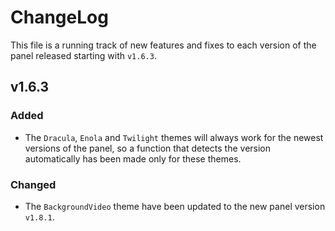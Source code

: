 <h1>ChangeLog</h1>

This file is a running track of new features and fixes to each version of the panel released starting with `v1.6.3`.

<h2>v1.6.3</h2>

<h3>Added</h3>

- The `Dracula`, `Enola` and `Twilight` themes will always work for the newest versions of the panel, so a function that detects the version automatically has been made only for these themes.

<h3>Changed</h3>

- The `BackgroundVideo` theme have been updated to the new panel version `v1.8.1`.
